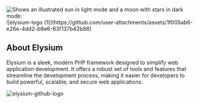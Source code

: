 <picture>
  <source media="(prefers-color-scheme: dark)" srcset="https://user-images.githubusercontent.com/25423296/163456776-7f95b81a-f1ed-45f7-b7ab-8fa810d529fa.png">
  <source media="(prefers-color-scheme: light)" srcset="https://user-images.githubusercontent.com/25423296/163456779-a8556205-d0a5-45e2-ac17-42d089e3c3f8.png">
  <img alt="Shows an illustrated sun in light mode and a moon with stars in dark mode." src="[https://user-images.githubusercontent.com/25423296/163456779-a8556205-d0a5-45e2-ac17-42d089e3c3f8.png](https://github.com/user-attachments/assets/1f005ab6-e26e-4dd2-b8e6-63f137b42b88)">
</picture>
  ![elysium-logo (1)](https://github.com/user-attachments/assets/1f005ab6-e26e-4dd2-b8e6-63f137b42b88)

</picture>

## About Elysium

Elysium is a sleek, modern PHP framework designed to simplify web application development. It offers a robust set of tools and features that streamline the development process, making it easier for developers to build powerful, scalable, and secure web applications.


![elysium-github-logo](https://github.com/user-attachments/assets/bfd02e84-8dc5-4b78-9dd2-88f0e2bfa579)

